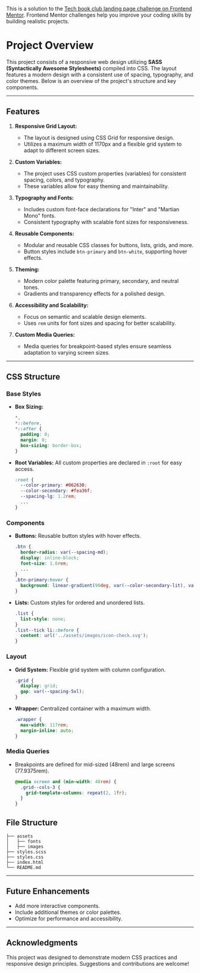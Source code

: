 This is a solution to the [Tech book club landing page challenge on Frontend Mentor](https://www.frontendmentor.io/challenges/tech-book-club-landing-page-fZQidjHU73). Frontend Mentor challenges help you improve your coding skills by building realistic projects.

# Project Overview

This project consists of a responsive web design utilizing **SASS (Syntactically Awesome Stylesheets)** compiled into CSS. The layout features a modern design with a consistent use of spacing, typography, and color themes. Below is an overview of the project's structure and key components.

---

## Features

1. **Responsive Grid Layout:**

   - The layout is designed using CSS Grid for responsive design.
   - Utilizes a maximum width of 1170px and a flexible grid system to adapt to different screen sizes.

2. **Custom Variables:**

   - The project uses CSS custom properties (variables) for consistent spacing, colors, and typography.
   - These variables allow for easy theming and maintainability.

3. **Typography and Fonts:**

   - Includes custom font-face declarations for "Inter" and "Martian Mono" fonts.
   - Consistent typography with scalable font sizes for responsiveness.

4. **Reusable Components:**

   - Modular and reusable CSS classes for buttons, lists, grids, and more.
   - Button styles include `btn-primary` and `btn-white`, supporting hover effects.

5. **Theming:**

   - Modern color palette featuring primary, secondary, and neutral tones.
   - Gradients and transparency effects for a polished design.

6. **Accessibility and Scalability:**

   - Focus on semantic and scalable design elements.
   - Uses `rem` units for font sizes and spacing for better scalability.

7. **Custom Media Queries:**
   - Media queries for breakpoint-based styles ensure seamless adaptation to varying screen sizes.

---

## CSS Structure

### Base Styles

- **Box Sizing:**
  ```scss
  *,
  *::before,
  *::after {
    padding: 0;
    margin: 0;
    box-sizing: border-box;
  }
  ```
- **Root Variables:**
  All custom properties are declared in `:root` for easy access.
  ```scss
  :root {
    --color-primary: #062630;
    --color-secondary: #fea36f;
    --spacing-lg: 1.2rem;
    ...
  }
  ```

### Components

- **Buttons:**
  Reusable button styles with hover effects.

  ```scss
  .btn {
    border-radius: var(--spacing-md);
    display: inline-block;
    font-size: 1.6rem;
    ...
  }
  .btn-primary:hover {
    background: linear-gradient(90deg, var(--color-secondary-lit), var(--color-gray-lit2));
  }
  ```

- **Lists:**
  Custom styles for ordered and unordered lists.
  ```scss
  .list {
    list-style: none;
  }
  .list--tick li::before {
    content: url('../assets/images/icon-check.svg');
  }
  ```

### Layout

- **Grid System:**
  Flexible grid system with column configuration.

  ```scss
  .grid {
    display: grid;
    gap: var(--spacing-5xl);
  }
  ```

- **Wrapper:**
  Centralized container with a maximum width.
  ```scss
  .wrapper {
    max-width: 117rem;
    margin-inline: auto;
  }
  ```

### Media Queries

- Breakpoints are defined for mid-sized (48rem) and large screens (77.9375rem).
  ```scss
  @media screen and (min-width: 48rem) {
    .grid--cols-3 {
      grid-template-columns: repeat(2, 1fr);
    }
  }
  ```

## File Structure

```
├── assets
│   ├── fonts
│   ├── images
├── styles.scss
├── styles.css
├── index.html
└── README.md
```

---

## Future Enhancements

- Add more interactive components.
- Include additional themes or color palettes.
- Optimize for performance and accessibility.

---

## Acknowledgments

This project was designed to demonstrate modern CSS practices and responsive design principles. Suggestions and contributions are welcome!
